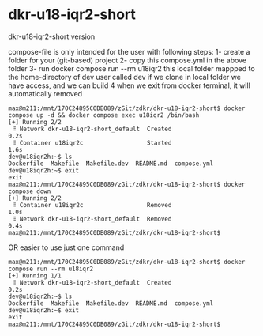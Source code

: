 # dkr-u18-iqr2-short
dkr-u18-iqr2-short version

compose-file is only intended for the user with following steps:
1- create a folder for your (git-based) project
2- copy this compose.yml in the above folder
3- run docker compose run --rm u18iqr2
this local folder mappped to the home-directory of dev user called dev
if we clone in local folder we have access, and we can build
4 when we exit from docker terminal, it will automatically removed

```console
max@m211:/mnt/170C24895C0DB089/zGit/zdkr/dkr-u18-iqr2-short$ docker compose up -d && docker compose exec u18iqr2 /bin/bash
[+] Running 2/2
 ⠿ Network dkr-u18-iqr2-short_default  Created                                                                                                                     0.2s
 ⠿ Container u18iqr2c                  Started                                                                                                                     1.6s
dev@u18iqr2h:~$ ls
Dockerfile  Makefile  Makefile.dev  README.md  compose.yml
dev@u18iqr2h:~$ exit
exit
max@m211:/mnt/170C24895C0DB089/zGit/zdkr/dkr-u18-iqr2-short$ docker compose down
[+] Running 2/2
 ⠿ Container u18iqr2c                  Removed                                                                                                                     1.0s
 ⠿ Network dkr-u18-iqr2-short_default  Removed                                                                                                                     0.4s
max@m211:/mnt/170C24895C0DB089/zGit/zdkr/dkr-u18-iqr2-short$ 
```

OR easier to use just one command
```console
max@m211:/mnt/170C24895C0DB089/zGit/zdkr/dkr-u18-iqr2-short$ docker compose run --rm u18iqr2
[+] Running 1/1
 ⠿ Network dkr-u18-iqr2-short_default  Created                                                                                                                     0.2s
dev@u18iqr2h:~$ ls
Dockerfile  Makefile  Makefile.dev  README.md  compose.yml
dev@u18iqr2h:~$ exit
exit
max@m211:/mnt/170C24895C0DB089/zGit/zdkr/dkr-u18-iqr2-short$ 

```

